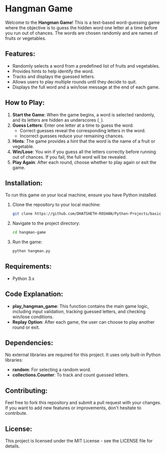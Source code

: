 # Hangman Game

Welcome to the **Hangman Game**! This is a text-based word-guessing game where the objective is to guess the hidden word one letter at a time before you run out of chances. The words are chosen randomly and are names of fruits or vegetables.

## Features:
- Randomly selects a word from a predefined list of fruits and vegetables.
- Provides hints to help identify the word.
- Tracks and displays the guessed letters.
- Allows users to play multiple rounds until they decide to quit.
- Displays the full word and a win/lose message at the end of each game.

## How to Play:
1. **Start the Game**: When the game begins, a word is selected randomly, and its letters are hidden as underscores (`_`).
2. **Guess Letters**: Enter one letter at a time to guess the word.
   - Correct guesses reveal the corresponding letters in the word.
   - Incorrect guesses reduce your remaining chances.
3. **Hints**: The game provides a hint that the word is the name of a fruit or vegetable.
4. **Win/Lose**: You win if you guess all the letters correctly before running out of chances. If you fail, the full word will be revealed.
5. **Play Again**: After each round, choose whether to play again or exit the game.

## Installation:
To run this game on your local machine, ensure you have Python installed.

1. Clone the repository to your local machine:
   ```bash
   git clone https://github.com/DHATSHETH-ROSHAN/Python-Projects/basic/hangman-game.git
   ```
2. Navigate to the project directory:
   ```bash
   cd hangman-game
   ```
3. Run the game:
   ```bash
   python hangman.py
   ```

## Requirements:
- Python 3.x

## Code Explanation:
- **play_hangman_game**: This function contains the main game logic, including input validation, tracking guessed letters, and checking win/lose conditions.
- **Replay Option**: After each game, the user can choose to play another round or exit.

## Dependencies:
No external libraries are required for this project. It uses only built-in Python libraries:
- **random**: For selecting a random word.
- **collections.Counter**: To track and count guessed letters.

## Contributing:
Feel free to fork this repository and submit a pull request with your changes. If you want to add new features or improvements, don't hesitate to contribute.

## License:
This project is licensed under the MIT License - see the LICENSE file for details.

